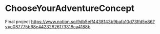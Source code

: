 # ChooseYourAdventureConcept
Final project
https://www.notion.so/9db5eff4438143b9bafa10d73ffd5e86?v=c087775b68e44232826173318ca4188b
